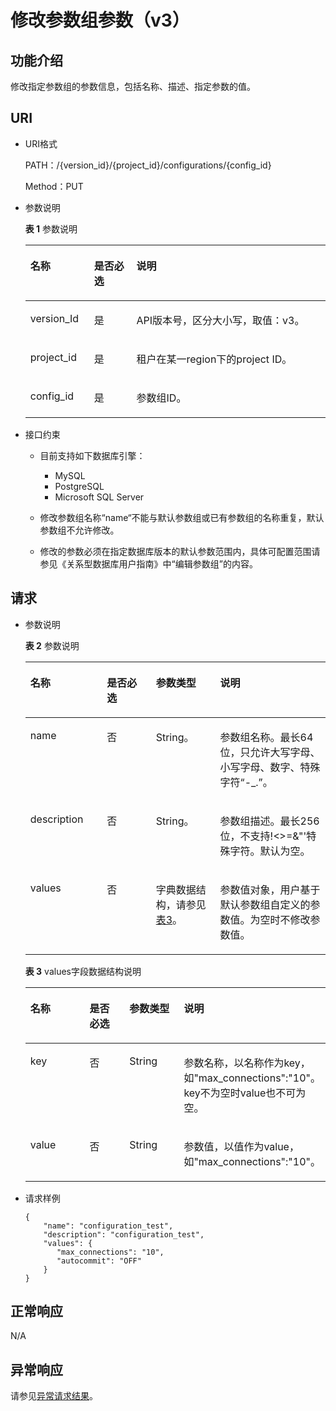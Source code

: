 # 修改参数组参数（v3）<a name="rds_09_0303"></a>

## 功能介绍<a name="section29151894373"></a>

修改指定参数组的参数信息，包括名称、描述、指定参数的值。

## URI<a name="section159150933715"></a>

-   URI格式

    PATH：/\{version\_id\}/\{project\_id\}/configurations/\{config\_id\}

    Method：PUT

-   参数说明

    **表 1**  参数说明

    <a name="table89151953717"></a>
    <table><thead align="left"><tr id="row7165910143717"><th class="cellrowborder" valign="top" width="21.21%" id="mcps1.2.4.1.1"><p id="p11165161023714"><a name="p11165161023714"></a><a name="p11165161023714"></a>名称</p>
    </th>
    <th class="cellrowborder" valign="top" width="14.14%" id="mcps1.2.4.1.2"><p id="p12165121083718"><a name="p12165121083718"></a><a name="p12165121083718"></a>是否必选</p>
    </th>
    <th class="cellrowborder" valign="top" width="64.64999999999999%" id="mcps1.2.4.1.3"><p id="p11651110153712"><a name="p11651110153712"></a><a name="p11651110153712"></a>说明</p>
    </th>
    </tr>
    </thead>
    <tbody><tr id="row17165111016374"><td class="cellrowborder" valign="top" width="21.21%" headers="mcps1.2.4.1.1 "><p id="p131653108373"><a name="p131653108373"></a><a name="p131653108373"></a>version_Id</p>
    </td>
    <td class="cellrowborder" valign="top" width="14.14%" headers="mcps1.2.4.1.2 "><p id="p14165610193714"><a name="p14165610193714"></a><a name="p14165610193714"></a>是</p>
    </td>
    <td class="cellrowborder" valign="top" width="64.64999999999999%" headers="mcps1.2.4.1.3 "><p id="p10165151011378"><a name="p10165151011378"></a><a name="p10165151011378"></a>API版本号，区分大小写，取值：v3。</p>
    </td>
    </tr>
    <tr id="row17165610153712"><td class="cellrowborder" valign="top" width="21.21%" headers="mcps1.2.4.1.1 "><p id="p1416591073710"><a name="p1416591073710"></a><a name="p1416591073710"></a>project_id</p>
    </td>
    <td class="cellrowborder" valign="top" width="14.14%" headers="mcps1.2.4.1.2 "><p id="p31651810143710"><a name="p31651810143710"></a><a name="p31651810143710"></a>是</p>
    </td>
    <td class="cellrowborder" valign="top" width="64.64999999999999%" headers="mcps1.2.4.1.3 "><p id="p3165191063718"><a name="p3165191063718"></a><a name="p3165191063718"></a>租户在某一region下的project ID。</p>
    </td>
    </tr>
    <tr id="row1316571063716"><td class="cellrowborder" valign="top" width="21.21%" headers="mcps1.2.4.1.1 "><p id="p1316511033710"><a name="p1316511033710"></a><a name="p1316511033710"></a>config_id</p>
    </td>
    <td class="cellrowborder" valign="top" width="14.14%" headers="mcps1.2.4.1.2 "><p id="p1216561017374"><a name="p1216561017374"></a><a name="p1216561017374"></a>是</p>
    </td>
    <td class="cellrowborder" valign="top" width="64.64999999999999%" headers="mcps1.2.4.1.3 "><p id="p816561014375"><a name="p816561014375"></a><a name="p816561014375"></a>参数组ID。</p>
    </td>
    </tr>
    </tbody>
    </table>


-   接口约束
    -   目前支持如下数据库引擎：
        -   MySQL
        -   PostgreSQL
        -   Microsoft SQL Server

    -   修改参数组名称“name“不能与默认参数组或已有参数组的名称重复，默认参数组不允许修改。
    -   修改的参数必须在指定数据库版本的默认参数范围内，具体可配置范围请参见《关系型数据库用户指南》中“编辑参数组”的内容。


## 请求<a name="section149462918370"></a>

-   参数说明

    **表 2**  参数说明

    <a name="table9962179113713"></a>
    <table><thead align="left"><tr id="row15165121013712"><th class="cellrowborder" valign="top" width="25.509999999999998%" id="mcps1.2.5.1.1"><p id="p616541017372"><a name="p616541017372"></a><a name="p616541017372"></a>名称</p>
    </th>
    <th class="cellrowborder" valign="top" width="16.33%" id="mcps1.2.5.1.2"><p id="p15165310143717"><a name="p15165310143717"></a><a name="p15165310143717"></a>是否必选</p>
    </th>
    <th class="cellrowborder" valign="top" width="21.43%" id="mcps1.2.5.1.3"><p id="p316517107374"><a name="p316517107374"></a><a name="p316517107374"></a>参数类型</p>
    </th>
    <th class="cellrowborder" valign="top" width="36.730000000000004%" id="mcps1.2.5.1.4"><p id="p19165161013720"><a name="p19165161013720"></a><a name="p19165161013720"></a>说明</p>
    </th>
    </tr>
    </thead>
    <tbody><tr id="row1516517104373"><td class="cellrowborder" valign="top" width="25.509999999999998%" headers="mcps1.2.5.1.1 "><p id="p1116561017377"><a name="p1116561017377"></a><a name="p1116561017377"></a>name</p>
    </td>
    <td class="cellrowborder" valign="top" width="16.33%" headers="mcps1.2.5.1.2 "><p id="p8165191093712"><a name="p8165191093712"></a><a name="p8165191093712"></a>否</p>
    </td>
    <td class="cellrowborder" valign="top" width="21.43%" headers="mcps1.2.5.1.3 "><p id="p1216591012371"><a name="p1216591012371"></a><a name="p1216591012371"></a>String。</p>
    </td>
    <td class="cellrowborder" valign="top" width="36.730000000000004%" headers="mcps1.2.5.1.4 "><p id="p9165131016374"><a name="p9165131016374"></a><a name="p9165131016374"></a>参数组名称。最长64位，只允许大写字母、小写字母、数字、特殊字符“-_.”。</p>
    </td>
    </tr>
    <tr id="row21651010133713"><td class="cellrowborder" valign="top" width="25.509999999999998%" headers="mcps1.2.5.1.1 "><p id="p141651310153712"><a name="p141651310153712"></a><a name="p141651310153712"></a>description</p>
    </td>
    <td class="cellrowborder" valign="top" width="16.33%" headers="mcps1.2.5.1.2 "><p id="p171658107371"><a name="p171658107371"></a><a name="p171658107371"></a>否</p>
    </td>
    <td class="cellrowborder" valign="top" width="21.43%" headers="mcps1.2.5.1.3 "><p id="p41651010183710"><a name="p41651010183710"></a><a name="p41651010183710"></a>String。</p>
    </td>
    <td class="cellrowborder" valign="top" width="36.730000000000004%" headers="mcps1.2.5.1.4 "><p id="p1416513103374"><a name="p1416513103374"></a><a name="p1416513103374"></a>参数组描述。最长256位，不支持!&lt;&gt;=&amp;"'特殊字符。默认为空。</p>
    </td>
    </tr>
    <tr id="row111655104371"><td class="cellrowborder" valign="top" width="25.509999999999998%" headers="mcps1.2.5.1.1 "><p id="p21658108374"><a name="p21658108374"></a><a name="p21658108374"></a>values</p>
    </td>
    <td class="cellrowborder" valign="top" width="16.33%" headers="mcps1.2.5.1.2 "><p id="p416513109372"><a name="p416513109372"></a><a name="p416513109372"></a>否</p>
    </td>
    <td class="cellrowborder" valign="top" width="21.43%" headers="mcps1.2.5.1.3 "><p id="p1616561014378"><a name="p1616561014378"></a><a name="p1616561014378"></a>字典数据结构，请参见<a href="#rds_09_0303__table597813911376">表3</a>。</p>
    </td>
    <td class="cellrowborder" valign="top" width="36.730000000000004%" headers="mcps1.2.5.1.4 "><p id="p181657107373"><a name="p181657107373"></a><a name="p181657107373"></a>参数值对象，用户基于默认参数组自定义的参数值。为空时不修改参数值。</p>
    </td>
    </tr>
    </tbody>
    </table>

    **表 3**  values字段数据结构说明

    <a name="table597813911376"></a>
    <table><thead align="left"><tr id="row016541014373"><th class="cellrowborder" valign="top" width="24.490000000000002%" id="mcps1.2.5.1.1"><p id="p8165171013375"><a name="p8165171013375"></a><a name="p8165171013375"></a>名称</p>
    </th>
    <th class="cellrowborder" valign="top" width="17.349999999999998%" id="mcps1.2.5.1.2"><p id="p13165141083710"><a name="p13165141083710"></a><a name="p13165141083710"></a>是否必选</p>
    </th>
    <th class="cellrowborder" valign="top" width="21.43%" id="mcps1.2.5.1.3"><p id="p7165131053713"><a name="p7165131053713"></a><a name="p7165131053713"></a>参数类型</p>
    </th>
    <th class="cellrowborder" valign="top" width="36.730000000000004%" id="mcps1.2.5.1.4"><p id="p20165151033710"><a name="p20165151033710"></a><a name="p20165151033710"></a>说明</p>
    </th>
    </tr>
    </thead>
    <tbody><tr id="row516501010377"><td class="cellrowborder" valign="top" width="24.490000000000002%" headers="mcps1.2.5.1.1 "><p id="p151651710153718"><a name="p151651710153718"></a><a name="p151651710153718"></a>key</p>
    </td>
    <td class="cellrowborder" valign="top" width="17.349999999999998%" headers="mcps1.2.5.1.2 "><p id="p141651010113713"><a name="p141651010113713"></a><a name="p141651010113713"></a>否</p>
    </td>
    <td class="cellrowborder" valign="top" width="21.43%" headers="mcps1.2.5.1.3 "><p id="p1516541073715"><a name="p1516541073715"></a><a name="p1516541073715"></a>String</p>
    </td>
    <td class="cellrowborder" valign="top" width="36.730000000000004%" headers="mcps1.2.5.1.4 "><p id="p13165710113715"><a name="p13165710113715"></a><a name="p13165710113715"></a>参数名称，以名称作为key，如"max_connections":"10"。key不为空时value也不可为空。</p>
    </td>
    </tr>
    <tr id="row116541017376"><td class="cellrowborder" valign="top" width="24.490000000000002%" headers="mcps1.2.5.1.1 "><p id="p1916591012374"><a name="p1916591012374"></a><a name="p1916591012374"></a>value</p>
    </td>
    <td class="cellrowborder" valign="top" width="17.349999999999998%" headers="mcps1.2.5.1.2 "><p id="p21652108377"><a name="p21652108377"></a><a name="p21652108377"></a>否</p>
    </td>
    <td class="cellrowborder" valign="top" width="21.43%" headers="mcps1.2.5.1.3 "><p id="p516531003715"><a name="p516531003715"></a><a name="p516531003715"></a>String</p>
    </td>
    <td class="cellrowborder" valign="top" width="36.730000000000004%" headers="mcps1.2.5.1.4 "><p id="p11165610133717"><a name="p11165610133717"></a><a name="p11165610133717"></a>参数值，以值作为value，如"max_connections":"10"。</p>
    </td>
    </tr>
    </tbody>
    </table>


-   请求样例

    ```
    { 
        "name": "configuration_test", 
        "description": "configuration_test", 
        "values": { 
           "max_connections": "10", 
           "autocommit": "OFF" 
        } 
    }
    ```


## 正常响应<a name="section499319173712"></a>

N/A

## 异常响应<a name="section18993209113715"></a>

请参见[异常请求结果](异常请求结果.md)。


